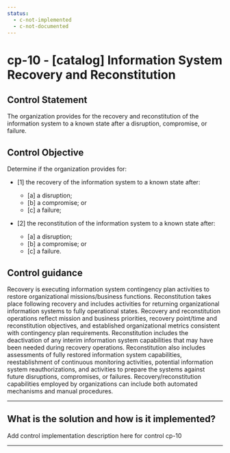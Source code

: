 ```yaml
---
status:
  - c-not-implemented
  - c-not-documented
---
```


# cp-10 - \[catalog\] Information System Recovery and Reconstitution

## Control Statement

The organization provides for the recovery and reconstitution of the information system to a known state after a disruption, compromise, or failure.

## Control Objective

Determine if the organization provides for:

- \[1\] the recovery of the information system to a known state after:

  - \[a\] a disruption;
  - \[b\] a compromise; or
  - \[c\] a failure;

- \[2\] the reconstitution of the information system to a known state after:

  - \[a\] a disruption;
  - \[b\] a compromise; or
  - \[c\] a failure.

## Control guidance

Recovery is executing information system contingency plan activities to restore organizational missions/business functions. Reconstitution takes place following recovery and includes activities for returning organizational information systems to fully operational states. Recovery and reconstitution operations reflect mission and business priorities, recovery point/time and reconstitution objectives, and established organizational metrics consistent with contingency plan requirements. Reconstitution includes the deactivation of any interim information system capabilities that may have been needed during recovery operations. Reconstitution also includes assessments of fully restored information system capabilities, reestablishment of continuous monitoring activities, potential information system reauthorizations, and activities to prepare the systems against future disruptions, compromises, or failures. Recovery/reconstitution capabilities employed by organizations can include both automated mechanisms and manual procedures.

______________________________________________________________________

## What is the solution and how is it implemented?

Add control implementation description here for control cp-10

______________________________________________________________________
